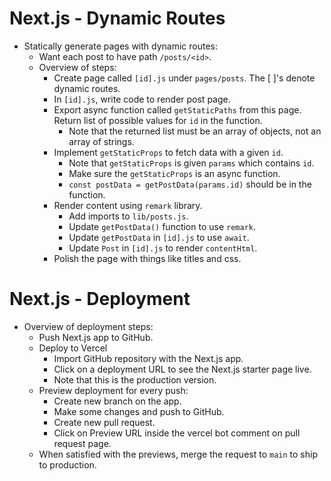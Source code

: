 # Next.js - Dynamic Routes
* Statically generate pages with dynamic routes:
  * Want each post to have path `/posts/<id>`.
  * Overview of steps:
    * Create page called `[id].js` under `pages/posts`.  The [ ]'s denote 
      dynamic routes.
    * In `[id].js`, write code to render post page.
    * Export async function called `getStaticPaths` from this page.  Return 
      list of possible values for `id` in the function.
      * Note that the returned list must be an array of objects, not an 
        array of strings.
    * Implement `getStaticProps` to fetch data with a given `id`.
      * Note that `getStaticProps` is given `params` which contains `id`.
      * Make sure the `getStaticProps` is an async function.
      * `const postData = getPostData(params.id)` should be in the function.
    * Render content using `remark` library.
      * Add imports to `lib/posts.js`.
      * Update `getPostData()` function to use `remark`.
      * Update `getPostData` in `[id].js` to use `await`.
      * Update `Post` in `[id].js` to render `contentHtml`.
    * Polish the page with things like titles and css.

# Next.js - Deployment
* Overview of deployment steps:
  * Push Next.js app to GitHub.
  * Deploy to Vercel
    * Import GitHub repository with the Next.js app.
    * Click on a deployment URL to see the Next.js starter page live.
    * Note that this is the production version.
  * Preview deployment for every push:
    * Create new branch on the app.
    * Make some changes and push to GitHub.
    * Create new pull request.
    * Click on Preview URL inside the vercel bot comment on pull request page.
  * When satisfied with the previews, merge the request to `main` to ship to 
    production.